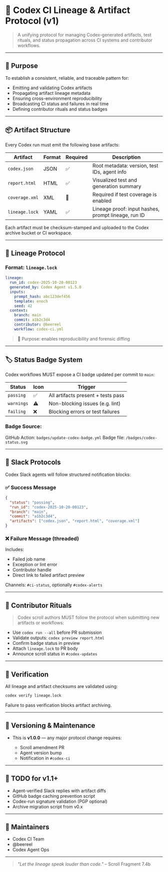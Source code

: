# 📜 Codex CI Lineage & Artifact Protocol (v1)

> A unifying protocol for managing Codex-generated artifacts, test rituals, and status propagation across CI systems and contributor workflows.

---

## 🎯 Purpose

To establish a consistent, reliable, and traceable pattern for:
- Emitting and validating Codex artifacts
- Propagating artifact lineage metadata
- Ensuring cross-environment reproducibility
- Broadcasting CI status and failures in real time
- Defining contributor rituals and status badges

---

## 📦 Artifact Structure

Every Codex run must emit the following base artifacts:

| Artifact         | Format | Required | Description |
|------------------|--------|----------|-------------|
| `codex.json`     | JSON   | ✅       | Root metadata: version, test IDs, agent info |
| `report.html`    | HTML   | ✅       | Visualized test and generation summary |
| `coverage.xml`   | XML    | 🔄       | Required if test coverage is enabled |
| `lineage.lock`   | YAML   | ✅       | Lineage proof: input hashes, prompt lineage, run ID |

Each artifact must be checksum-stamped and uploaded to the Codex archive bucket or CI workspace.

---

## 🧬 Lineage Protocol

### Format: `lineage.lock`

```yaml
lineage:
  run_id: codex-2025-10-20-00123
  generated_by: Codex Agent v1.5.0
  inputs:
    prompt_hash: abc123def456
    template: enoch
    seed: 42
  context:
    branch: main
    commit: a1b2c3d4
    contributor: @beereel
    workflow: codex-ci.yml
```

> 📌 Purpose: enables reproducibility and forensic diffing

---

## 🏷️ Status Badge System

Codex workflows MUST expose a CI badge updated per commit to `main`:

| Status     | Icon | Trigger                            |
| ---------- | ---- | ---------------------------------- |
| `passing`  | ✅    | All artifacts present + tests pass |
| `warnings` | ⚠️   | Non-blocking issues (e.g. lint)    |
| `failing`  | ❌    | Blocking errors or test failures   |

### Badge Source:

GitHub Action: `badges/update-codex-badge.yml`
Badge file: `/badges/codex-status.svg`

---

## 📣 Slack Protocols

Codex Slack agents will follow structured notification blocks:

### ✅ Success Message

```json
{
  "status": "passing",
  "run_id": "codex-2025-10-20-00123",
  "branch": "main",
  "commit": "a1b2c3d4",
  "artifacts": ["codex.json", "report.html", "coverage.xml"]
}
```

### ❌ Failure Message (threaded)

Includes:

* Failed job name
* Exception or lint error
* Contributor handle
* Direct link to failed artifact preview

Channels: `#ci-status`, optionally `#codex-alerts`

---

## 🧙 Contributor Rituals

> Codex scroll authors MUST follow the protocol when submitting new artifacts or workflows:

* Use `codex run --all` before PR submission
* Validate outputs: `codex preview report.html`
* Confirm badge status in preview
* Attach `lineage.lock` to PR body
* Announce scroll status in `#codex-updates`

---

## 🔐 Verification

All lineage and artifact checksums are validated using:

```bash
codex verify lineage.lock
```

Failure to pass verification blocks artifact archiving.

---

## 📆 Versioning & Maintenance

* This is **v1.0.0** — any major protocol change requires:

  * Scroll amendment PR
  * Agent version bump
  * Notification in `#codex-ci`

---

## 🧾 TODO for v1.1+

* Agent-verified Slack replies with artifact diffs
* GitHub badge caching prevention script
* Codex-run signature validation (PGP optional)
* Archive migration script from v0.x

---

## 👥 Maintainers

* Codex CI Team
* @beereel
* Codex Agent Ops

---

> *"Let the lineage speak louder than code."* – Scroll Fragment 7.4b

